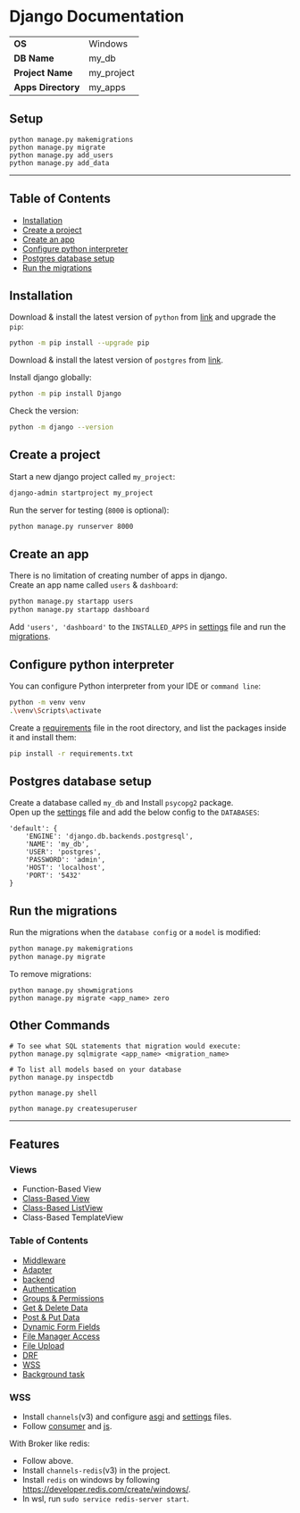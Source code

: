 # Django Documentation

|                    |            |
|--------------------|------------|
| **OS**             | Windows    |
| **DB Name**        | my_db      |
| **Project Name**   | my_project |
| **Apps Directory** | my_apps    |


## Setup
```
python manage.py makemigrations
python manage.py migrate
python manage.py add_users
python manage.py add_data
```
<hr>


## Table of Contents

- [Installation](#installation)
- [Create a project](#create-a-project)
- [Create an app](#create-an-app)
- [Configure python interpreter](#configure-python-interpreter)
- [Postgres database setup](#postgres-database-setup)
- [Run the migrations](#run-the-migrations)


## Installation

Download & install the latest version of `python` from  [link](https://www.python.org/downloads/windows/)
and upgrade the `pip`:

```sh
python -m pip install --upgrade pip
```

Download & install the latest version of `postgres` from [link](https://www.postgresql.org/download/windows/).

Install django globally:

```sh
python -m pip install Django
```

Check the version:

```sh
python -m django --version
```


## Create a project

Start a new django project called `my_project`:

```sh
django-admin startproject my_project
```

Run the server for testing (`8000` is optional):

```sh
python manage.py runserver 8000
```


## Create an app

There is no limitation of creating number of apps in django.<br>
Create an app name called `users` & `dashboard`:

```sh
python manage.py startapp users
python manage.py startapp dashboard
```

Add `'users', 'dashboard'` to the `INSTALLED_APPS` in [settings](my_project/settings.py) file and run the [migrations](#run-the-migrations).

## Configure python interpreter

You can configure Python interpreter from your IDE or `command line`:
```sh
python -m venv venv
.\venv\Scripts\activate
```

Create a [requirements](requirements.txt) file in the root directory,
and list the packages inside it and install them:
```sh
pip install -r requirements.txt
```


## Postgres database setup

Create a database called `my_db` and
Install `psycopg2` package.<br>
Open up the [settings](my_project/settings.py) file and add the below config to the `DATABASES`:

```
'default': {
    'ENGINE': 'django.db.backends.postgresql',
    'NAME': 'my_db',
    'USER': 'postgres',
    'PASSWORD': 'admin',
    'HOST': 'localhost',
    'PORT': '5432'
}
```


## Run the migrations

Run the migrations when the `database config` or a `model` is modified:

```sh
python manage.py makemigrations
python manage.py migrate
```

To remove migrations:

```
python manage.py showmigrations
python manage.py migrate <app_name> zero
```


## Other Commands

```
# To see what SQL statements that migration would execute:
python manage.py sqlmigrate <app_name> <migration_name>

# To list all models based on your database
python manage.py inspectdb

python manage.py shell

python manage.py createsuperuser
```


---
## Features
### Views
 - Function-Based View
 - [Class-Based View](my_apps/users/views/profile.py)
 - [Class-Based ListView](my_apps/dashboard/views/data.py)
 - Class-Based TemplateView


### Table of Contents
 - [Middleware](my_apps/middleware.py)
 - [Adapter](my_apps/adapter.py)
 - [backend](my_apps/backend.py)
 - [Authentication](my_project/urls.py)
 - [Groups & Permissions](my_apps/users/utils.py)
 - [Get & Delete Data](my_apps/dashboard/views/data.py)
 - [Post & Put Data](my_apps/dashboard/views/data_modify.py)
 - [Dynamic Form Fields](my_apps/dashboard/forms/full_data.py)
 - [File Manager Access](my_apps/users/views/access_file.py)
 - [File Upload](my_apps/users/views/profile.py)
 - [DRF](my_apps/rest/README.md)
 - [WSS](#WSS)
 - [Background task](my_apps/background_task/__init__.py)


### WSS

 - Install `channels`(v3) and configure [asgi](my_project/asgi.py) and [settings](my_project/settings.py) files.
 - Follow [consumer](my_apps/notification/consumers.py) and [js](static/js/notification.js).

With Broker like redis:

 - Follow above.
 - Install `channels-redis`(v3) in the project.
 - Install `redis` on windows by following https://developer.redis.com/create/windows/.
 - In wsl, run `sudo service redis-server start`.
